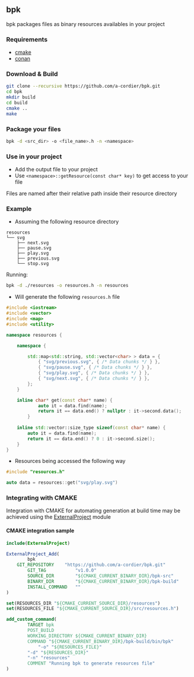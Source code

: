 ## bpk

bpk packages files as binary resources availables in your project

### Requirements

  - [cmake](https://cmake.org/install/)
  - [conan](https://docs.conan.io/en/latest/installation.html)

### Download & Build

```sh
git clone --recursive https://github.com/a-cordier/bpk.git
cd bpk
mkdir build
cd build
cmake ..
make
```

### Package your files

```sh
bpk -d <src_dir> -o <file_name>.h -n <namespace>
```

### Use in your project

  - Add the output file to your project
  - Use `<namespace>::getResource(const char* key)` to get access to your file

Files are named after their relative path inside their resource directory

### Example

  - Assuming the following resource directory

```
resources
└── svg
    ├── next.svg
    ├── pause.svg
    ├── play.svg
    ├── previous.svg
    └── stop.svg
```

Running:

```sh
bpk -d ./resources -o resources.h -n resources
```

  - Will generate the following `resources.h` file

```cpp
#include <iostream>
#include <vector>
#include <map>
#include <utility>

namespace resources {

	namespace {

		std::map<std::string, std::vector<char> > data = {
			{ "svg/previous.svg", { /* Data chunks */ } },
			{ "svg/pause.svg", { /* Data chunks */ } },
			{ "svg/play.svg", { /* Data chunks */ } },
			{ "svg/next.svg", { /* Data chunks */ } },
		};
	}

	inline char* get(const char* name) {
    		auto it = data.find(name);
    		return it == data.end() ? nullptr : it->second.data();
    	}
    
    inline std::vector::size_type sizeof(const char* name) {
        auto it = data.find(name);
        return it == data.end() ? 0 : it->second.size();
    }
}
```

  - Resources being accessed the following way

```cpp
#include "resources.h"

auto data = resources::get("svg/play.svg")
```

### Integrating with CMAKE

Integration with CMAKE for automating generation at build time may be achieved using the 
[ExternalProject](https://cmake.org/cmake/help/latest/module/ExternalProject.html) module

#### CMAKE integration sample

```cmake
include(ExternalProject)

ExternalProject_Add(
        bpk
	GIT_REPOSITORY    "https://github.com/a-cordier/bpk.git"
        GIT_TAG           "v1.0.0"
        SOURCE_DIR        "${CMAKE_CURRENT_BINARY_DIR}/bpk-src"
        BINARY_DIR        "${CMAKE_CURRENT_BINARY_DIR}/bpk-build"
        INSTALL_COMMAND   ""
)

set(RESOURCES_DIR "${CMAKE_CURRENT_SOURCE_DIR}/resources")
set(RESOURCES_FILE "${CMAKE_CURRENT_SOURCE_DIR}/src/resources.h")

add_custom_command(
        TARGET bpk
        POST_BUILD
        WORKING_DIRECTORY ${CMAKE_CURRENT_BINARY_DIR}
        COMMAND "${CMAKE_CURRENT_BINARY_DIR}/bpk-build/bin/bpk" 
	        "-o" "${RESOURCES_FILE}" 
		"-d" "${RESOURCES_DIR}" 
		"-n" "resources"
        COMMENT "Running bpk to generate resources file"
)

```
